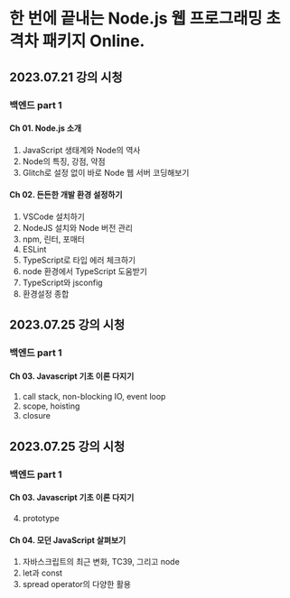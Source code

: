 # 한 번에 끝내는 Node.js 웹 프로그래밍 초격차 패키지 Online.

## 2023.07.21 강의 시청

### 백엔드 part 1

#### Ch 01. Node.js 소개

1. JavaScript 생태계와 Node의 역사
2. Node의 특징, 강점, 약점
3. Glitch로 설정 없이 바로 Node 웹 서버 코딩해보기

#### Ch 02. 든든한 개발 환경 설정하기

1. VSCode 설치하기
2. NodeJS 설치와 Node 버전 관리
3. npm, 린터, 포매터
4. ESLint
5. TypeScript로 타입 에러 체크하기
6. node 환경에서 TypeScript 도움받기
7. TypeScript와 jsconfig
8. 환경설정 종합

## 2023.07.25 강의 시청

### 백엔드 part 1

#### Ch 03. Javascript 기초 이론 다지기

1. call stack, non-blocking IO, event loop
2. scope, hoisting
3. closure

## 2023.07.25 강의 시청

### 백엔드 part 1

#### Ch 03. Javascript 기초 이론 다지기

4. prototype

#### Ch 04. 모던 JavaScript 살펴보기

1. 자바스크립트의 최근 변화, TC39, 그리고 node
2. let과 const
3. spread operator의 다양한 활용
